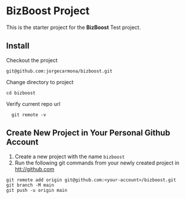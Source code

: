 # BizBoost Project

This is the starter project for the **BizBoost** Test project.

## Install

Checkout the project

```
git@github.com:jorgecarmona/bizboost.git
```

Change directory to project

```
cd bizboost
```

Verify current repo url

```
  git remote -v
```

## Create New Project in Your Personal Github Account

1. Create a new project with the name `bizboost`
2. Run the following git commands from your newly created project in [htt://github.com](htt://github.com)

```
git remote add origin git@github.com:<your-account>/bizboost.git
git branch -M main
git push -u origin main
```
